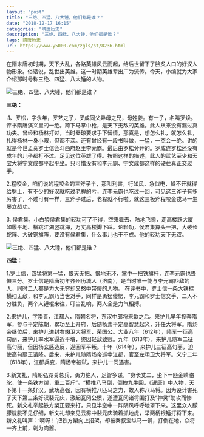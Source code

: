 ```yaml
---
layout: "post"
title: "三绝、四猛、八大锤，他们都是谁？"
date: "2018-12-17 16:15"
categories: "隋唐历史"
description: "三绝、四猛、八大锤，他们都是谁？"
tags: 隋唐历史
url: https://www.y5000.com/zgls/st/8236.html
---
```






在隋末唐初时期，天下大乱，各路英雄风云而起，给后世留下了脍炙人口的好汉人物形象。俗话说，乱世出英雄。这一时期英雄辈出广为流传。今天，小编就为大家介绍那时号称三绝、四猛、八大锤的人物。

![三绝、四猛、八大锤，他们都是谁？](/uploads/allimg/161226/6-16122610495US.JPG)

**三绝：**

:1、罗松，字永年，罗艺之子，罗成同父异母之兄，母姓姜。有一子，名叫罗焕。评书隋唐演义里的一绝。跨下马掌中枪，是天下无敌的英雄。此人从来没有漏过真功夫。曾经和杨林打过，当时秦琼要求手下留情，那真是，想怎么扎，就怎么扎，扎得杨林一身小眼，但都不深。还有曾经有一段书叫做，一猛，一杰会一绝。讲的就是今世孟贲罗士信会斗西府赵王李元霸。最后由罗松分开的。罗成连罗松还没有成年的儿子都打不过。足见这位英雄了得。按照这样的描述，此人的武艺至少和天宝大将宇文成都平起平坐。只可惜没有和李元霸、宇文成都这样的硬茬真正交过手。

2.程咬金，咱们说的程咬金的三斧子半，那叫利害，行如风、急似电，躲不开就得给劈上，有不少的好汉就吃过老程的亏，连李元霸也吃过一回，可见这三斧子有多厉害了，不过可有一样，三斧子过后，老程就不行啦。就这三板斧程咬金戎马一生屡立战功。

3\.
侯君集，小白猿侯君集的轻功可了不得，空来舞去、陆地飞腾，走高楼跃大厦如履平地、横跳江湖竖跳海，万丈高楼脚下踩。论轻功，侯君集算头一把，大破长蛇阵、大破铜旗阵，要没有侯君集，什么事儿也干不成。他的轻功天下无双。

![三绝、四猛、八大锤，他们都是谁？](/uploads/allimg/161226/6-161226105022157.JPG)

**四猛：**

1.罗士信，四猛将第一猛，恨天无把、恨地无环，掌中一把铁旗杆，连李元霸也畏惧三分。罗士信是隋唐初年齐州历城人（济南），是当时唯一能与李元霸匹敌的人，同时二人都是力大无穷却又憨中带傻的人物。
在评书中，罗士信一条大铁棍横扫无敌，和李元霸乃当世对手，同样是勇猛傻愣，李元霸和罗士信交手，二人不分胜负，两个人锤棍来往，叮当乱响，两人全是力气相搏。

2.来护儿，字崇善，江都人，隋朝名将，东汉中郎将来歙之后。来护儿早年投奔隋军，参与平定陈朝，累功至上开府，后随杨素平定高智慧起义，升任大将军。隋炀帝继位后，来护儿进封右翊卫大将军、荣国公。大业八年（612年），隋军一征高句丽，来护儿率水军逼近平壤，终因轻敌致败。九年（613年），来护儿随军二征高句丽，但因杨玄感造反，遂回军平叛。十年（614年），来护儿三征高句丽，迫使高句丽王请降。后来，来护儿随隋炀帝巡幸江都，官至左翊卫大将军。义宁二年（618年），江都兵变，隋炀帝被弑，来护儿一同遇害。

3.新文礼，隋朝弘霓关总兵，勇力绝人，足智多谋，“身长丈二，坐下一匹金睛骆驼，使一条铁方槊，重二百斤”。“横推八马倒，倒拽九牛回。《说唐》中人物，天下第十一条好汉。武功高强，因有横推八匹马之力，故人称八马将。因为设计害死了天下第三条好汉裴元庆，激起瓦冈公愤，遂遭瓦冈诸将围打及“神灵”助攻而惨死。新文礼举起铁方槊正要来打，只见半空中一阵阴风呼呼地罩下来。这里众人朦朦胧胧不见仔细，新文礼却亲见云雾中裴元庆骑着抓地虎，举两柄银锤打将下来。新文礼叫声：‘啊呀！’把铁方槊向上招架。却被秦叔宝纵马一锏，打倒在地，众将一齐上前，剁为肉酱。
